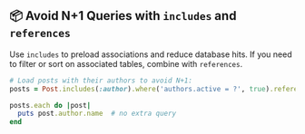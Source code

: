## 📦 Avoid N+1 Queries with `includes` and `references`

Use `includes` to preload associations and reduce database hits. If you need to filter or sort on associated tables, combine with `references`.

```ruby
# Load posts with their authors to avoid N+1:
posts = Post.includes(:author).where('authors.active = ?', true).references(:author)

posts.each do |post|
  puts post.author.name  # no extra query
end
```